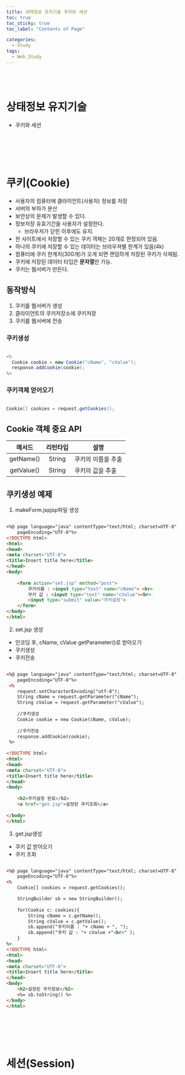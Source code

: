 ```yaml
---
title: 상태정보 유지기술 쿠키와 세션
toc: true
toc_sticky: true
toc_label: "Contents of Page"

categories:
  - Study
tags:
  - Web_Study
---
```


<br><br>

# 상태정보 유지기술
* 쿠키와 세션

<br><br><br><br>

# 쿠키(Cookie)
* 사용자의 컴퓨터에 클라이언트(사용자) 정보를 저장
* 서버의 부하가 분산
* 보안상의 문제가 발생할 수 있다.
* 정보저장 유효기간을 사용자가 설정한다.
  - 브라우저가 닫힌 이후에도 유지.
* 한 사이트에서 저장할 수 있는 쿠키 객체는 20개로 한정되어 있음.
* 하나의 쿠키에 저장할 수 있는 데이터는 브라우져별 한계가 있음(4k)
* 컴퓨터에 쿠키 한계치(300개)가 오게 되면 랜덤하게 저장된 쿠키가 삭제됨.
* 쿠키에 저장된 데이터 타입은 **문자열**만 가능.
* 쿠키는 웹서버가 만든다.

## 동작방식
  1. 쿠키를 웹서버가 생성 
  2. 클라이언트의 쿠키저장소에 쿠키저장
  3. 쿠키를 웹서버에 전송

### 쿠키생성

```java

<% 
  Cookie cookie = new Cookie("cName", "cValue");
  response.addCookie(cookie);
%>

```

### 쿠키객체 얻어오기

```java

Cookie[] cookies = request.getCookies();

```

## Cookie 객체 중요 API

| 메서드 | 리턴타입 | 설명 |
|:---:|:---:|---|
| getName() | String | 쿠키의 이름을 추출 |
| getValue() | String | 쿠키의 값을 추출 |

## 쿠키생성 예제

1. makeForm.jspjsp파일 생성

~~~html

<%@ page language="java" contentType="text/html; charset=UTF-8"
    pageEncoding="UTF-8"%>
<!DOCTYPE html>
<html>
<head>
<meta charset="UTF-8">
<title>Insert title here</title>
</head>
<body>
	
	<form action="set.jsp" method="post">
		쿠키이름 : <input type="text" name="cName"> <br>
		쿠키 값 : <input type="text" name="cValue"><br>
		<input type="submit" value="쿠키설정">	
	</form>
</body>
</html>

~~~

2. set.jsp 생성
  - 인코딩 후, cName, cValue getParameter()로 받아오기
  - 쿠키생성
  - 쿠키전송

~~~html

<%@ page language="java" contentType="text/html; charset=UTF-8"
    pageEncoding="UTF-8"%>   
 <%
 	request.setCharacterEncoding("utf-8");
 	String cName = request.getParameter("cName");
 	String cValue = request.getParameter("cValue");
 	
 	//쿠키생성
 	Cookie cookie = new Cookie(cName, cValue);
 	
 	//쿠키전송
 	response.addCookie(cookie);
 %>
 
<!DOCTYPE html>
<html>
<head>
<meta charset="UTF-8">
<title>Insert title here</title>
</head>
<body>
	
	<h2>쿠키설정 완료</h2>
	<a href="get.jsp">설정된 쿠키조회</a>
	
</body>
</html>

~~~

3. get.jsp생성
  - 쿠키 값 받아오기
  - 쿠키 조회

~~~html

<%@ page language="java" contentType="text/html; charset=UTF-8"
    pageEncoding="UTF-8"%>
<%
	Cookie[] cookies = request.getCookies();

	StringBuilder sb = new StringBuilder();
	
	for(Cookie c: cookies){
		String cName = c.getName();
		String cValue = c.getValue();
		sb.append("쿠키이름 : "+ cName + ", ");
		sb.append("쿠키 값 : "+ cValue +"<br>" );
	}
%>
<!DOCTYPE html>
<html>
<head>
<meta charset="UTF-8">
<title>Insert title here</title>
</head>
<body>
	<h2>설정된 쿠키정보</h2>
	<%= sb.toString() %>
</body>
</html>

~~~

<br><br><br><br>

# 세션(Session)
